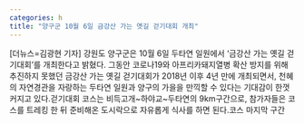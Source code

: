 ```yaml
---
categories: h
title: "양구군 10월 6일 금강산 가는 옛길 걷기대회 개최"
---
```

[더뉴스=김광현 기자] 강원도 양구군은 10월 6일 두타연 일원에서 ‘금강산 가는 옛길 걷기대회’를 개최한다고 밝혔다.																그동안 코로나19와 아프리카돼지열병 확산 방지를 위해 추진하지 못했던 금강산 가는 옛길 걷기대회가 2018년 이후 4년 만에 개최되면서, 천혜의 자연경관을 자랑하는 두타연 일원과 양구의 가을을 만끽할 수 있다는 기대감이 한껏 커지고 있다.걷기대회 코스는 비득고개~하야교~두타연의 9km구간으로, 참가자들은 코스를 트레킹 한 뒤 준비해온 도시락으로 자유롭게 식사를 하면 된다.코스 마지막 구간